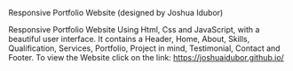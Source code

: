Responsive Portfolio Website (designed by Joshua Idubor)

Responsive Portfolio Website Using Html, Css and JavaScript,
with a beautiful user interface. It contains a Header, Home, 
About, Skills, Qualification, Services, Portfolio, Project in mind,
Testimonial, Contact and Footer. To view the Website click on the link: https://joshuaidubor.github.io/


